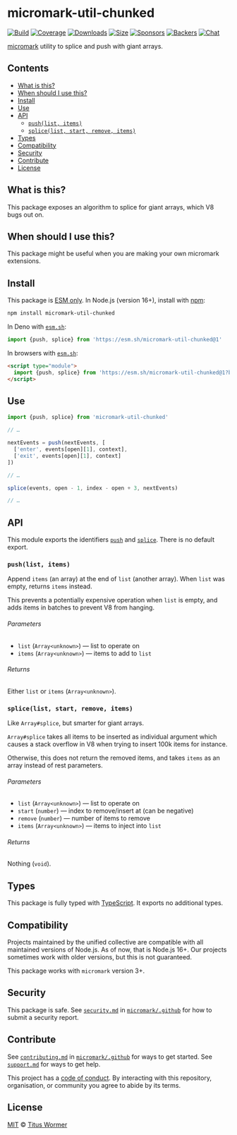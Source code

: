 # micromark-util-chunked

[![Build][build-badge]][build]
[![Coverage][coverage-badge]][coverage]
[![Downloads][downloads-badge]][downloads]
[![Size][bundle-size-badge]][bundle-size]
[![Sponsors][sponsors-badge]][opencollective]
[![Backers][backers-badge]][opencollective]
[![Chat][chat-badge]][chat]

[micromark][] utility to splice and push with giant arrays.

## Contents

*   [What is this?](#what-is-this)
*   [When should I use this?](#when-should-i-use-this)
*   [Install](#install)
*   [Use](#use)
*   [API](#api)
    *   [`push(list, items)`](#pushlist-items)
    *   [`splice(list, start, remove, items)`](#splicelist-start-remove-items)
*   [Types](#types)
*   [Compatibility](#compatibility)
*   [Security](#security)
*   [Contribute](#contribute)
*   [License](#license)

## What is this?

This package exposes an algorithm to splice for giant arrays, which V8 bugs
out on.

## When should I use this?

This package might be useful when you are making your own micromark extensions.

## Install

This package is [ESM only][esm].
In Node.js (version 16+), install with [npm][]:

```sh
npm install micromark-util-chunked
```

In Deno with [`esm.sh`][esmsh]:

```js
import {push, splice} from 'https://esm.sh/micromark-util-chunked@1'
```

In browsers with [`esm.sh`][esmsh]:

```html
<script type="module">
  import {push, splice} from 'https://esm.sh/micromark-util-chunked@1?bundle'
</script>
```

## Use

```js
import {push, splice} from 'micromark-util-chunked'

// …

nextEvents = push(nextEvents, [
  ['enter', events[open][1], context],
  ['exit', events[open][1], context]
])

// …

splice(events, open - 1, index - open + 3, nextEvents)

// …
```

## API

This module exports the identifiers [`push`][api-push]
and [`splice`][api-splice].
There is no default export.

### `push(list, items)`

Append `items` (an array) at the end of `list` (another array).
When `list` was empty, returns `items` instead.

This prevents a potentially expensive operation when `list` is empty,
and adds items in batches to prevent V8 from hanging.

###### Parameters

*   `list` (`Array<unknown>`)
    — list to operate on
*   `items` (`Array<unknown>`)
    — items to add to `list`

###### Returns

Either `list` or `items` (`Array<unknown>`).

### `splice(list, start, remove, items)`

Like `Array#splice`, but smarter for giant arrays.

`Array#splice` takes all items to be inserted as individual argument which
causes a stack overflow in V8 when trying to insert 100k items for instance.

Otherwise, this does not return the removed items, and takes `items` as an
array instead of rest parameters.

###### Parameters

*   `list` (`Array<unknown>`)
    — list to operate on
*   `start` (`number`)
    — index to remove/insert at (can be negative)
*   `remove` (`number`)
    — number of items to remove
*   `items` (`Array<unknown>`)
    — items to inject into `list`

###### Returns

Nothing (`void`).

## Types

This package is fully typed with [TypeScript][].
It exports no additional types.

## Compatibility

Projects maintained by the unified collective are compatible with all maintained
versions of Node.js.
As of now, that is Node.js 16+.
Our projects sometimes work with older versions, but this is not guaranteed.

This package works with `micromark` version 3+.

## Security

This package is safe.
See [`security.md`][securitymd] in [`micromark/.github`][health] for how to
submit a security report.

## Contribute

See [`contributing.md`][contributing] in [`micromark/.github`][health] for ways
to get started.
See [`support.md`][support] for ways to get help.

This project has a [code of conduct][coc].
By interacting with this repository, organisation, or community you agree to
abide by its terms.

## License

[MIT][license] © [Titus Wormer][author]

<!-- Definitions -->

[build-badge]: https://github.com/micromark/micromark/workflows/main/badge.svg

[build]: https://github.com/micromark/micromark/actions

[coverage-badge]: https://img.shields.io/codecov/c/github/micromark/micromark.svg

[coverage]: https://codecov.io/github/micromark/micromark

[downloads-badge]: https://img.shields.io/npm/dm/micromark-util-chunked.svg

[downloads]: https://www.npmjs.com/package/micromark-util-chunked

[bundle-size-badge]: https://img.shields.io/bundlephobia/minzip/micromark-util-chunked.svg

[bundle-size]: https://bundlephobia.com/result?p=micromark-util-chunked

[sponsors-badge]: https://opencollective.com/unified/sponsors/badge.svg

[backers-badge]: https://opencollective.com/unified/backers/badge.svg

[opencollective]: https://opencollective.com/unified

[npm]: https://docs.npmjs.com/cli/install

[esm]: https://gist.github.com/sindresorhus/a39789f98801d908bbc7ff3ecc99d99c

[esmsh]: https://esm.sh

[chat-badge]: https://img.shields.io/badge/chat-discussions-success.svg

[chat]: https://github.com/micromark/micromark/discussions

[license]: https://github.com/micromark/micromark/blob/main/license

[author]: https://wooorm.com

[health]: https://github.com/micromark/.github

[securitymd]: https://github.com/micromark/.github/blob/main/security.md

[contributing]: https://github.com/micromark/.github/blob/main/contributing.md

[support]: https://github.com/micromark/.github/blob/main/support.md

[coc]: https://github.com/micromark/.github/blob/main/code-of-conduct.md

[typescript]: https://www.typescriptlang.org

[micromark]: https://github.com/micromark/micromark

[api-push]: #pushlist-items

[api-splice]: #splicelist-start-remove-items
